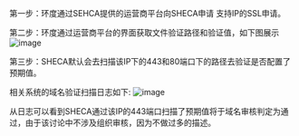 第一步：环度通过SEHCA提供的运营商平台向SHECA申请 支持IP的SSL申请。

第二步：环度通过运营商平台的界面获取文件验证路径和验证值，如下图展示
 ![image](https://github.com/SHECA-Alvin/cabgroup/assets/163508594/3e39ccce-dd0d-46ff-a821-92d99d245739#pic_left) 

第三步：SHECA默认会去扫描该IP下的443和80端口下的路径去验证是否配置了预期值。

相关系统的域名验证扫描日志如下:
![image](https://github.com/SHECA-Alvin/cabgroup/assets/163508594/c379289e-90ab-4211-b902-5a9f4e9d431b#pic_left)


从日志可以看到SHECA通过该IP的443端口扫描了预期值将于域名审核判定为通过，由于该讨论中不涉及组织审核，因为不做过多的描述。
